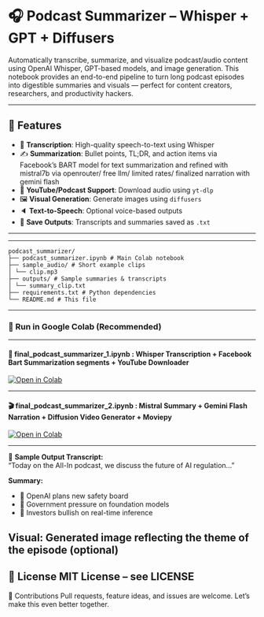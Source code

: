 # 🎧 Podcast Summarizer – Whisper + GPT + Diffusers

Automatically transcribe, summarize, and visualize podcast/audio content using OpenAI Whisper, GPT-based models, and image generation. This notebook provides an end-to-end pipeline to turn long podcast episodes into digestible summaries and visuals — perfect for content creators, researchers, and productivity hackers.

---

## 🚀 Features

- 🧠 **Transcription**: High-quality speech-to-text using Whisper
- ✍️ **Summarization**: Bullet points, TL;DR, and action items via Facebook’s BART model for text summarization and refined with mistral7b via openrouter/ free llm/ limited rates/ finalized narration with gemini flash 
- 🎥 **YouTube/Podcast Support**: Download audio using `yt-dlp`
- 🖼️ **Visual Generation**: Generate images using `diffusers`
- 🔈 **Text-to-Speech**: Optional voice-based outputs
- 💾 **Save Outputs**: Transcripts and summaries saved as `.txt`

---

---
```
podcast_summarizer/
├── podcast_summarizer.ipynb # Main Colab notebook
├── sample_audio/ # Short example clips
│ └── clip.mp3
├── outputs/ # Sample summaries & transcripts
│ └── summary_clip.txt
├── requirements.txt # Python dependencies
└── README.md # This file
```
---

### 🔄 Run in Google Colab (Recommended)

---

#### 🧠 final_podcast_summarizer_1.ipynb : Whisper Transcription + Facebook Bart Summarization segments + YouTube Downloader  
[![Open in Colab](https://colab.research.google.com/assets/colab-badge.svg)](https://colab.research.google.com/drive/18eZ3_AztekDrk_M8yov2JFZtQjHPul2J)

---

#### 🎬 final_podcast_summarizer_2.ipynb : Mistral Summary + Gemini Flash Narration + Diffusion Video Generator  + Moviepy
[![Open in Colab](https://colab.research.google.com/assets/colab-badge.svg)](https://colab.research.google.com/drive/1Cz8mclf5B1ZcfXkkSQAgAyBKp3M0hb0k)

---

📝 **Sample Output Transcript:**  
“Today on the All-In podcast, we discuss the future of AI regulation…”

**Summary:**
- 🔹 OpenAI plans new safety board  
- 🔹 Government pressure on foundation models  
- 🔹 Investors bullish on real-time inference

Visual:
Generated image reflecting the theme of the episode (optional)
---
📜 License
MIT License – see LICENSE
---
🤝 Contributions
Pull requests, feature ideas, and issues are welcome. Let’s make this even better together.

